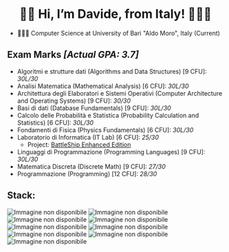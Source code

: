 <center>

# **👋🏻 Hi, I’m Davide, from Italy! 🧑🏻‍💻** #

</center>

- 🧑🏻‍🎓 Computer Science at University of Bari "Aldo Moro", Italy (Current)

## **Exam Marks *[Actual GPA: 3.7]*** ##

* Algoritmi e strutture dati (Algorithms and Data Structures) [9 CFU]: *30L/30*
* Analisi Matematica (Mathematical Analysis) [6 CFU]: *30L/30*
* Architettura degli Elaboratori e Sistemi Operativi (Computer Architecture and Operating Systems) [9 CFU]: *30/30*
* Basi di dati (Database Fundamentals) [9 CFU]: *30L/30*
* Calcolo delle Probabilità e Statistica (Probability Calculation and Statistics) [6 CFU]: *30L/30*
* Fondamenti di Fisica (Physics Fundamentals) [6 CFU]: *30L/30*
* Laboratorio di Informatica (IT Lab) [6 CFU]: *25/30*
  * Project: <a href="https://github.com/Stefano-Labianca/battaglia-navale">BattleShip Enhanced Edition</a>
* Linguaggi di Programmazione (Programming Languages) [9 CFU]: *30L/30*
* Matematica Discreta (Discrete Math) [9 CFU]: *27/30*
* Programmazione (Programming) [12 CFU]: *28/30*

## **Stack:** ##

![Immagine non disponibile](https://img.shields.io/badge/C-00599C?style=for-the-badge&logo=c&logoColor=white "C")
![Immagine non disponibile](https://img.shields.io/badge/C%2B%2B-00599C?style=for-the-badge&logo=c%2B%2B&logoColor=white "C++")
![Immagine non disponibile](https://img.shields.io/badge/java-f89820?style=for-the-badge "Java")
![Immagine non disponibile](https://img.shields.io/badge/python-3776AB?style=for-the-badge&logo=python&logoColor=white "Python")
![Immagine non disponibile](https://img.shields.io/badge/html-E34F26?style=for-the-badge&logo=html5&logoColor=white "HTML")
![Immagine non disponibile](https://img.shields.io/badge/css-1572B6?style=for-the-badge&logo=css3&logoColor=white "CSS")
![Immagine non disponibile](https://img.shields.io/badge/js-f7df1e?style=for-the-badge&logo=javascript&logoColor=black "JavaScript")
![Immagine non disponibile](https://img.shields.io/badge/php-777BB4?style=for-the-badge&logo=php&logoColor=white "PHP")
![Immagine non disponibile](https://img.shields.io/badge/MySQL-005C84?style=for-the-badge&logo=mysql&logoColor=white "MySQL")

